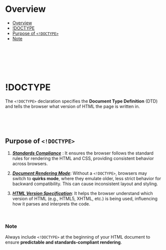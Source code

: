 # Overview

- [Overview](#overview)
- [!DOCTYPE](#doctype)
- [Purpose of `<!DOCTYPE>`](#purpose-of-doctype)
- [Note](#note)

&nbsp;

&nbsp;

&nbsp;

# !DOCTYPE

The `<!DOCTYPE>` declaration specifies the **Document Type Definition** (DTD) and tells the browser what version of HTML the page is written in.

&nbsp;

&nbsp;

## Purpose of `<!DOCTYPE>`

1. **_<u>Standards Compliance</u>_** : It ensures the browser follows the standard rules for rendering the HTML and CSS, providing consistent behavior across browsers.

2. **_<u>Document Rendering Mode</u>_**: Without a `<!DOCTYPE>`, browsers may switch to **quirks mode**, where they emulate older, less strict behavior for backward compatibility. This can cause inconsistent layout and styling.

3. **_<u>HTML Version Specification</u>_**: It helps the browser understand which version of HTML (e.g., HTML5, XHTML, etc.) is being used, influencing how it parses and interprets the code.

&nbsp;

### Note

Always include `<!DOCTYPE>` at the beginning of your HTML document to ensure **predictable and standards-compliant rendering**.

